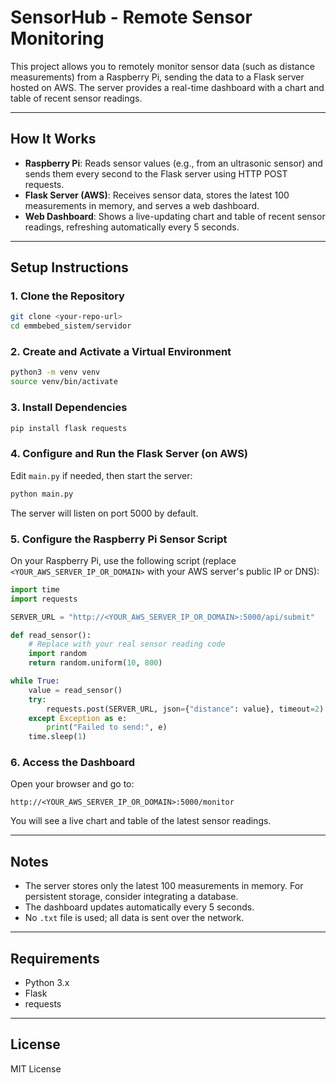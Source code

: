 # SensorHub - Remote Sensor Monitoring

This project allows you to remotely monitor sensor data (such as distance measurements) from a Raspberry Pi, sending the data to a Flask server hosted on AWS. The server provides a real-time dashboard with a chart and table of recent sensor readings.

---

## How It Works

- **Raspberry Pi**: Reads sensor values (e.g., from an ultrasonic sensor) and sends them every second to the Flask server using HTTP POST requests.
- **Flask Server (AWS)**: Receives sensor data, stores the latest 100 measurements in memory, and serves a web dashboard.
- **Web Dashboard**: Shows a live-updating chart and table of recent sensor readings, refreshing automatically every 5 seconds.

---

## Setup Instructions

### 1. Clone the Repository

```bash
git clone <your-repo-url>
cd emmbebed_sistem/servidor
```

### 2. Create and Activate a Virtual Environment

```bash
python3 -m venv venv
source venv/bin/activate
```

### 3. Install Dependencies

```bash
pip install flask requests
```

### 4. Configure and Run the Flask Server (on AWS)

Edit `main.py` if needed, then start the server:

```bash
python main.py
```

The server will listen on port 5000 by default.

### 5. Configure the Raspberry Pi Sensor Script

On your Raspberry Pi, use the following script (replace `<YOUR_AWS_SERVER_IP_OR_DOMAIN>` with your AWS server's public IP or DNS):

```python
import time
import requests

SERVER_URL = "http://<YOUR_AWS_SERVER_IP_OR_DOMAIN>:5000/api/submit"

def read_sensor():
    # Replace with your real sensor reading code
    import random
    return random.uniform(10, 800)

while True:
    value = read_sensor()
    try:
        requests.post(SERVER_URL, json={"distance": value}, timeout=2)
    except Exception as e:
        print("Failed to send:", e)
    time.sleep(1)
```

### 6. Access the Dashboard

Open your browser and go to:

```
http://<YOUR_AWS_SERVER_IP_OR_DOMAIN>:5000/monitor
```

You will see a live chart and table of the latest sensor readings.

---

## Notes

- The server stores only the latest 100 measurements in memory. For persistent storage, consider integrating a database.
- The dashboard updates automatically every 5 seconds.
- No `.txt` file is used; all data is sent over the network.

---

## Requirements

- Python 3.x
- Flask
- requests

---

## License

MIT License
